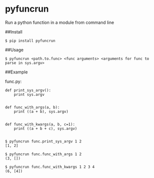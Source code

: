 pyfuncrun
=========

Run a python function in a module from command line

##Install

    $ pip install pyfuncrun

##Usage

    $ pyfuncrun <path.to.func> <func arguments> <arguments for func to parse in sys.argv>


##Example

func.py:

    def print_sys_argv():
        print sys.argv


    def func_with_args(a, b):
        print ((a + b), sys.argv)


    def func_with_kwargs(a, b, c=1):
        print ((a + b + c), sys.argv)


    $ pyfuncrun func.print_sys_argv 1 2
    [1, 2]

    $ pyfuncrun func.func_with_args 1 2
    (3, [])

    $ pyfuncrun func.func_with_kwargs 1 2 3 4
    (6, [4])
